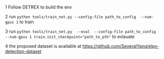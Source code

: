 1 Follow DETREX to build the env

2 run ```python tools/train_net.py
--config-file path_to_config 
--num-gpus 1``` to train

3 run ```python tools/train_net.py 
--eval 
--config-file path_to_config 
--num-gpus 1 train.init_checkpoint="path_to_pth"``` to evlauate

4 the proposed dataset is available at https://github.com/SeveralYang/elpv-detection-dataset
